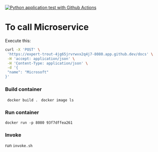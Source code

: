 [![Python application test with Github Actions](https://github.com/MBIANDI/functions-from-zero/actions/workflows/main.yml/badge.svg)](https://github.com/MBIANDI/functions-from-zero/actions/workflows/main.yml)

# To call Microservice
Execute this:
 ```bash
curl -X 'POST' \
  'https://expert-trout-4jg65jrvrwvx2q4j7-8080.app.github.dev/docs' \
  -H 'accept: application/json' \
  -H 'Content-Type: application/json' \
  -d '{
  "name": "Microsoft"
}'
 ```

### Build container

` docker build .`
` docker image ls`

### Run container

` docker run -p 8080 93f7dffea261 `

### Invoke

run `invoke.sh`
